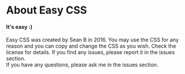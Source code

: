 # About Easy CSS

#### It's easy :)

Easy CSS was created by Sean B in 2016. You may use the CSS for any reason and you can copy and change the CSS as you wish.
Check the license for details.
If you find any issues, please report it in the issues section. <br>
If you have any questions, please ask me in the issues section.
